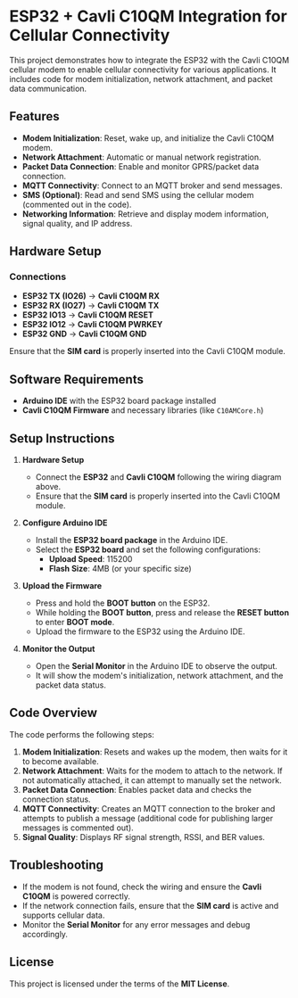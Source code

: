 # ESP32 + Cavli C10QM Integration for Cellular Connectivity

This project demonstrates how to integrate the ESP32 with the Cavli C10QM cellular modem to enable cellular connectivity for various applications. It includes code for modem initialization, network attachment, and packet data communication.

## Features

- **Modem Initialization**: Reset, wake up, and initialize the Cavli C10QM modem.
- **Network Attachment**: Automatic or manual network registration.
- **Packet Data Connection**: Enable and monitor GPRS/packet data connection.
- **MQTT Connectivity**: Connect to an MQTT broker and send messages.
- **SMS (Optional)**: Read and send SMS using the cellular modem (commented out in the code).
- **Networking Information**: Retrieve and display modem information, signal quality, and IP address.

## Hardware Setup

### Connections

- **ESP32 TX (IO26)** → **Cavli C10QM RX**
- **ESP32 RX (IO27)** → **Cavli C10QM TX**
- **ESP32 IO13** → **Cavli C10QM RESET**
- **ESP32 IO12** → **Cavli C10QM PWRKEY**
- **ESP32 GND** → **Cavli C10QM GND**

Ensure that the **SIM card** is properly inserted into the Cavli C10QM module.

## Software Requirements

- **Arduino IDE** with the ESP32 board package installed
- **Cavli C10QM Firmware** and necessary libraries (like `C10AMCore.h`)

## Setup Instructions

1. **Hardware Setup**
   - Connect the **ESP32** and **Cavli C10QM** following the wiring diagram above.
   - Ensure that the **SIM card** is properly inserted into the Cavli C10QM module.

2. **Configure Arduino IDE**
   - Install the **ESP32 board package** in the Arduino IDE.
   - Select the **ESP32 board** and set the following configurations:
     - **Upload Speed**: 115200
     - **Flash Size**: 4MB (or your specific size)

3. **Upload the Firmware**
   - Press and hold the **BOOT button** on the ESP32.
   - While holding the **BOOT button**, press and release the **RESET button** to enter **BOOT mode**.
   - Upload the firmware to the ESP32 using the Arduino IDE.

4. **Monitor the Output**
   - Open the **Serial Monitor** in the Arduino IDE to observe the output.
   - It will show the modem's initialization, network attachment, and the packet data status.

## Code Overview

The code performs the following steps:

1. **Modem Initialization**: Resets and wakes up the modem, then waits for it to become available.
2. **Network Attachment**: Waits for the modem to attach to the network. If not automatically attached, it can attempt to manually set the network.
3. **Packet Data Connection**: Enables packet data and checks the connection status.
4. **MQTT Connectivity**: Creates an MQTT connection to the broker and attempts to publish a message (additional code for publishing larger messages is commented out).
5. **Signal Quality**: Displays RF signal strength, RSSI, and BER values.

## Troubleshooting

- If the modem is not found, check the wiring and ensure the **Cavli C10QM** is powered correctly.
- If the network connection fails, ensure that the **SIM card** is active and supports cellular data.
- Monitor the **Serial Monitor** for any error messages and debug accordingly.

## License

This project is licensed under the terms of the **MIT License**.
